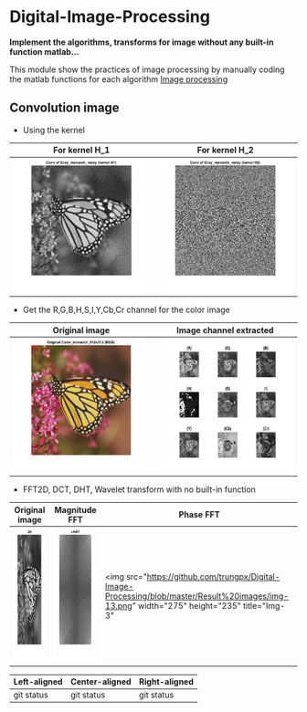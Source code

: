 # Digital-Image-Processing
**Implement the algorithms, transforms for image without any built-in function matlab...**

This module show the practices of image processing by manually coding the matlab functions for each algorithm [Image processing](https://github.com/trungpx/Digital-Image-Processing/)
## Convolution image
* Using the kernel
  
| For kernel H_1  | For kernel H_2 |
| ------------- | ------------- |
|<img src="https://github.com/trungpx/Digital-Image-Processing/blob/master/Result%20images/Convolution-K1.png" width="275" height="235" title="Img-conv-kernel-1">|<img src="https://github.com/trungpx/Digital-Image-Processing/blob/master/Result%20images/Convolution-K2.png" width="275" height="235" title="Img-conv-kernel-2">|

* Get the R,G,B,H,S,I,Y,Cb,Cr channel for the color image

| Original image  | Image channel extracted |
| ------------- | ------------- |
|<img src="https://github.com/trungpx/Digital-Image-Processing/blob/master/Result%20images/rgb.png" width="275" height="235" title="Img--1">|<img src="https://github.com/trungpx/Digital-Image-Processing/blob/master/Result%20images/r-g-b-h-s-i-ycb-cr.png" width="275" height="235" title="Img-2">|

* FFT2D, DCT, DHT, Wavelet transform with no built-in function

| Original image  | Magnitude FFT | Phase FFT |
| ------------- | ------------- | ------------- |
|<img src="https://github.com/trungpx/Digital-Image-Processing/blob/master/Result%20images/img-11.png" width="275" height="235" title="Img--1">|<img src="https://github.com/trungpx/Digital-Image-Processing/blob/master/Result%20images/img-12.png" width="275" height="235" title="Img-2">|<img src="https://github.com/trungpx/Digital-Image-Processing/blob/master/Result%20images/img-13.png" width="275" height="235" title="Img-3"|


| Left-aligned | Center-aligned | Right-aligned |
|  ---         |      ---       |           --- |
| git status   | git status     | git status    |


